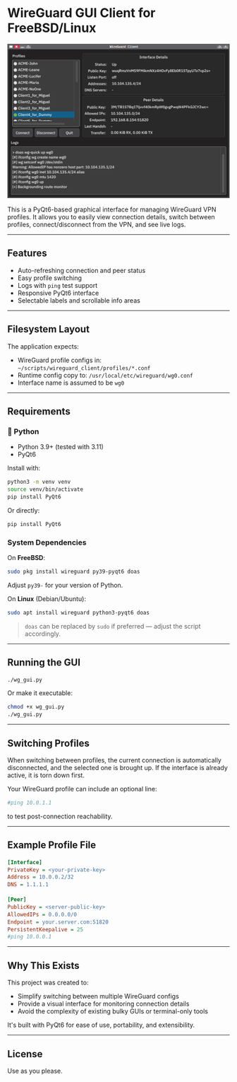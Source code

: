 # WireGuard GUI Client for FreeBSD/Linux
![Screenshot](images/screenshot.png)


This is a PyQt6-based graphical interface for managing WireGuard VPN profiles. It allows you to easily view connection details, switch between profiles, connect/disconnect from the VPN, and see live logs.

---

## Features

* Auto-refreshing connection and peer status
* Easy profile switching
* Logs with `ping` test support
* Responsive PyQt6 interface
* Selectable labels and scrollable info areas

---

## Filesystem Layout

The application expects:

* WireGuard profile configs in: `~/scripts/wireguard_client/profiles/*.conf`
* Runtime config copy to: `/usr/local/etc/wireguard/wg0.conf`
* Interface name is assumed to be `wg0`

---

##  Requirements

### 🐍 Python

* Python 3.9+ (tested with 3.11)
* PyQt6

Install with:

```bash
python3 -m venv venv
source venv/bin/activate
pip install PyQt6
```

Or directly:

```bash
pip install PyQt6
```

###  System Dependencies

On **FreeBSD**:

```bash
sudo pkg install wireguard py39-pyqt6 doas
```

Adjust `py39-` for your version of Python.

On **Linux** (Debian/Ubuntu):

```bash
sudo apt install wireguard python3-pyqt6 doas
```

> `doas` can be replaced by `sudo` if preferred — adjust the script accordingly.

---

## Running the GUI

```bash
./wg_gui.py
```

Or make it executable:

```bash
chmod +x wg_gui.py
./wg_gui.py
```

---

##  Switching Profiles

When switching between profiles, the current connection is automatically disconnected, and the selected one is brought up. If the interface is already active, it is torn down first.

Your WireGuard profile can include an optional line:

```ini
#ping 10.0.1.1
```

to test post-connection reachability.

---

##  Example Profile File

```ini
[Interface]
PrivateKey = <your-private-key>
Address = 10.0.0.2/32
DNS = 1.1.1.1

[Peer]
PublicKey = <server-public-key>
AllowedIPs = 0.0.0.0/0
Endpoint = your.server.com:51820
PersistentKeepalive = 25
#ping 10.0.0.1
```

---

##  Why This Exists

This project was created to:

* Simplify switching between multiple WireGuard configs
* Provide a visual interface for monitoring connection details
* Avoid the complexity of existing bulky GUIs or terminal-only tools

It's built with PyQt6 for ease of use, portability, and extensibility.

---

##  License
Use as you please.
